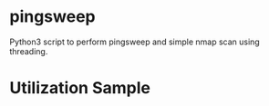 # pingsweep
Python3 script to perform pingsweep and simple nmap scan using threading.
# Utilization Sample
